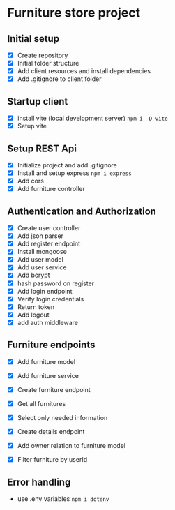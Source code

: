 # Furniture store project

## Initial setup
- [x] Create repository
- [x] Initial folder structure
- [x] Add client resources and install dependencies
- [x] Add .gitignore to client folder

## Startup client
- [x] install vite (local development server) `npm i -D vite`
- [x] Setup vite

## Setup REST Api
- [x] Initialize project and add .gitignore
- [x] Install and setup express `npm i express`
- [x] Add cors
- [x] Add furniture controller

## Authentication and Authorization
- [x] Create user controller
- [x] Add json parser
- [x] Add register endpoint
- [x] Install mongoose
- [x] Add user model
- [x] Add user service
- [x] Add bcrypt
- [x] hash password on register
- [x] Add login endpoint
- [x] Verify login credentials
- [x] Return token
- [x] Add logout
- [x] add auth middleware

## Furniture endpoints
- [x] Add furniture model
- [x] Add furniture service
- [x] Create furniture endpoint
- [x] Get all furnitures
- [x] Select only needed information
- [x] Create details endpoint
- [x] Add owner relation to furniture model
- [x] Filter furniture by userId


## Error handling

- use .env variables `npm i dotenv`